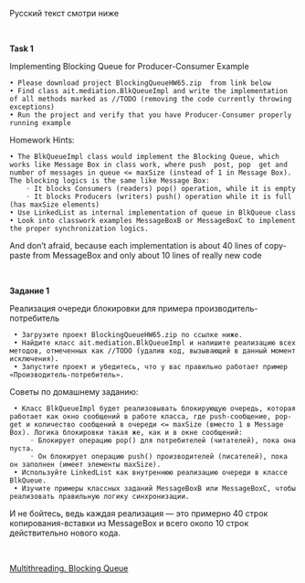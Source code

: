 Русский текст смотри ниже

<br/>

**Task 1**

Implementing Blocking Queue for Producer-Consumer Example 

    • Please download project BlockingQueueHW65.zip  from link below
    • Find class ait.mediation.BlkQueueImpl and write the implementation of all methods marked as //TODO (removing the code currently throwing  exceptions)
    • Run the project and verify that you have Producer-Consumer properly running example


Homework Hints:

    • The BlkQueueImpl class would implement the Blocking Queue, which works like Message Box in class work, where push  post, pop  get and number of messages in queue <= maxSize (instead of 1 in Message Box). The blocking logics is the same like Message Box:
        ◦ It blocks Consumers (readers) pop() operation, while it is empty
        ◦ It blocks Producers (writers) push() operation while it is full (has maxSize elements)  
    • Use LinkedList as internal implementation of queue in BlkQueue class
    • Look into classwork examples MessageBoxB or MessageBoxC to implement the proper synchronization logics.

And don’t afraid, because each implementation is about 40 lines of copy-paste from MessageBox and only about 10 lines of really new code  

<br/>

**Задание 1**

Реализация очереди блокировки для примера производитель-потребитель

     • Загрузите проект BlockingQueueHW65.zip по ссылке ниже.
     • Найдите класс ait.mediation.BlkQueueImpl и напишите реализацию всех методов, отмеченных как //TODO (удалив код, вызывающий в данный момент исключения).
     • Запустите проект и убедитесь, что у вас правильно работает пример «Производитель-потребитель».


Советы по домашнему заданию:

     • Класс BlkQueueImpl будет реализовывать блокирующую очередь, которая работает как окно сообщений в работе класса, где push-сообщение, pop-get и количество сообщений в очереди <= maxSize (вместо 1 в Message Box). Логика блокировки такая же, как и в окне сообщений:
         ◦ Блокирует операцию pop() для потребителей (читателей), пока она пуста.
         ◦ Он блокирует операцию push() производителей (писателей), пока он заполнен (имеет элементы maxSize).
     • Используйте LinkedList как внутреннюю реализацию очереди в классе BlkQueue.
     • Изучите примеры классных заданий MessageBoxB или MessageBoxC, чтобы реализовать правильную логику синхронизации.

И не бойтесь, ведь каждая реализация — это примерно 40 строк копирования-вставки из MessageBox и всего около 10 строк действительно нового кода.

<br/>

[Multithreading. Blocking Queue](https://github.com/ait-tr/cohort34.1/blob/main/basic_programming/lesson_65/BlockingQueueHW65.zip)